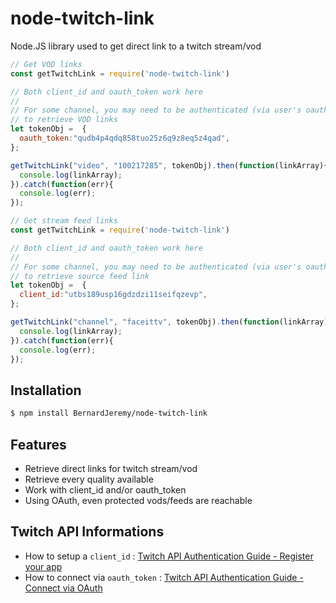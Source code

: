 # node-twitch-link
Node.JS library used to get direct link to a twitch stream/vod

```js
// Get VOD links
const getTwitchLink = require('node-twitch-link')

// Both client_id and oauth_token work here
//
// For some channel, you may need to be authenticated (via user's oauth_token)
// to retrieve VOD links
let tokenObj =  {
  oauth_token:"qudb4p4qdq858tuo25z6q9z8eq5z4qad",
};

getTwitchLink("video", "100217285", tokenObj).then(function(linkArray){
  console.log(linkArray);
}).catch(function(err){
  console.log(err);
});
```

```js
// Get stream feed links
const getTwitchLink = require('node-twitch-link')

// Both client_id and oauth_token work here
//
// For some channel, you may need to be authenticated (via user's oauth_token)
// to retrieve source feed link
let tokenObj =  {
  client_id:"utbs189usp16gdzdzi11seifqzevp",
};

getTwitchLink("channel", "faceittv", tokenObj).then(function(linkArray){
  console.log(linkArray);
}).catch(function(err){
  console.log(err);
});
```

## Installation

```bash
$ npm install BernardJeremy/node-twitch-link
```

## Features

  * Retrieve direct links for twitch stream/vod
  * Retrieve every quality available
  * Work with client_id and/or oauth_token
  * Using OAuth, even protected vods/feeds are reachable

## Twitch API Informations

  * How to setup a `client_id` : [Twitch API Authentication Guide - Register your app](https://github.com/justintv/Twitch-API/blob/master/authentication.md#developer-setup)
  * How to connect via `oauth_token` : [Twitch API Authentication Guide - Connect via OAuth](https://github.com/justintv/Twitch-API/blob/master/authentication.md#getting-access-tokens)
